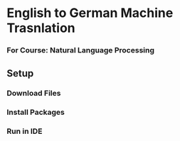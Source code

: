# English to German Machine Trasnlation
### For Course: Natural Language Processing

## Setup
### Download Files

### Install Packages

### Run in IDE
